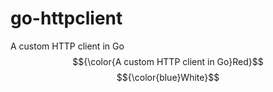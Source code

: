 # go-httpclient
A custom HTTP client in Go
$${\color{A custom HTTP client in Go}Red}$$
$${\color{blue}White}$$
